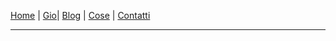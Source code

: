 [Home](../../README.md) | [Gio](indexGio.md)| [Blog](../BLOG/indexBlog.md) | [Cose](../COSE/indexCose.md) | [Contatti](../CONTATTI/indexContatti.md)

---
